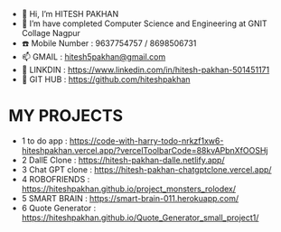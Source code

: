 - 👋 Hi, I’m HITESH PAKHAN
- 🌱 I’m have completed Computer Science and Engineering at GNIT Collage Nagpur
- ☎️ Mobile Number : 9637754757 / 8698506731
- 📫 GMAIL : hitesh5pakhan@gmail.com
- 👀 LINKDIN : https://www.linkedin.com/in/hitesh-pakhan-501451171
- 👀 GIT HUB : https://github.com/hiteshpakhan

# MY PROJECTS
* 1 to do app       : https://code-with-harry-todo-nrkzf1xw6-hiteshpakhan.vercel.app/?vercelToolbarCode=88kvAPbnXfOOSHj
* 2 DallE Clone     : https://hitesh-pakhan-dalle.netlify.app/
* 3 Chat GPT clone  : https://hitesh-pakhan-chatgptclone.vercel.app/
* 4 ROBOFRIENDS     : https://hiteshpakhan.github.io/project_monsters_rolodex/
* 5 SMART BRAIN     : https://smart-brain-011.herokuapp.com/
* 6 Quote Generator : https://hiteshpakhan.github.io/Quote_Generator_small_project1/
